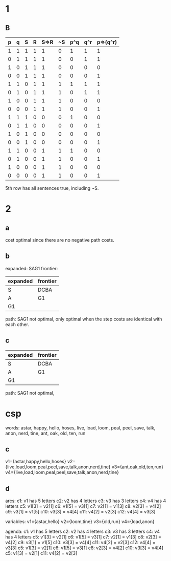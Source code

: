 # 1
## B

| p | q | S | R | S=>R | ~S | p^q | q^r | p=>(q^r) |
|---|---|---|---|------|----|-----|-----|----------|
| 1 | 1 | 1 | 1 | 1    | 0  | 1   | 1   | 1        |
| 0 | 1 | 1 | 1 | 1    | 0  | 0   | 1   | 1        |
| 1 | 0 | 1 | 1 | 1    | 0  | 0   | 0   | 0        |
| 0 | 0 | 1 | 1 | 1    | 0  | 0   | 0   | 1        |
| 1 | 1 | 0 | 1 | 1    | 1  | 1   | 1   | 1        |
| 0 | 1 | 0 | 1 | 1    | 1  | 0   | 1   | 1        |
| 1 | 0 | 0 | 1 | 1    | 1  | 0   | 0   | 0        |
| 0 | 0 | 0 | 1 | 1    | 1  | 0   | 0   | 1        |
| 1 | 1 | 1 | 0 | 0    | 0  | 1   | 0   | 0        |
| 0 | 1 | 1 | 0 | 0    | 0  | 0   | 0   | 1        |
| 1 | 0 | 1 | 0 | 0    | 0  | 0   | 0   | 0        |
| 0 | 0 | 1 | 0 | 0    | 0  | 0   | 0   | 1        |
| 1 | 1 | 0 | 0 | 1    | 1  | 1   | 0   | 0        |
| 0 | 1 | 0 | 0 | 1    | 1  | 0   | 0   | 1        |
| 1 | 0 | 0 | 0 | 1    | 1  | 0   | 0   | 0        |
| 0 | 0 | 0 | 0 | 1    | 1  | 0   | 0   | 1        |

5th row has all sentences true, including ~S.

# 2
## a
cost optimal since there are no negative path costs.

## b
expanded: SAG1
frontier: 

| expanded | frontier |
|----------|----------|
| S         | DCBA         |
|A          |G1          |
|G1          |          |

path: SAG1
not optimal, only optimal when the step costs are identical with each other.

## c
| expanded | frontier |
|----------|----------|
| S        | DCBA     |
| A        | G1       |
| G1       |          |

path: SAG1
not optimal, 

# csp
words: astar, happy, hello, hoses, live, load, loom, peal, peel, save, talk, 
anon, nerd, tine, ant, oak, old, ten, run
## c
v1={astar,happy,hello,hoses}
v2={live,load,loom,peal,peel,save,talk,anon,nerd,tine}
v3={ant,oak,old,ten,run}
v4={live,load,loom,peal,peel,save,talk,anon,nerd,tine}

## d
arcs:
c1: v1 has 5 letters
c2: v2 has 4 letters
c3: v3 has 3 letters
c4: v4 has 4 letters
c5: v1[3] = v2[1]
c6: v1[5] = v3[1]
c7: v2[1] = v1[3]
c8: v2[3] = v4[2]
c9: v3[1] = v1[5]
c10: v3[3] = v4[4]
c11: v4[2] = v2[3]
c12: v4[4] = v3[3]

variables:
v1={astar,hello}
v2={loom,tine}
v3={old,run}
v4={load,anon}

agenda:
c1: v1 has 5 letters
c2: v2 has 4 letters
c3: v3 has 3 letters
c4: v4 has 4 letters
c5: v1[3] = v2[1]
c6: v1[5] = v3[1]
c7: v2[1] = v1[3]
c8: v2[3] = v4[2]
c9: v3[1] = v1[5]
c10: v3[3] = v4[4]
c11: v4[2] = v2[3]
c12: v4[4] = v3[3]
c5: v1[3] = v2[1]
c6: v1[5] = v3[1]
c8: v2[3] = v4[2]
c10: v3[3] = v4[4]
c5: v1[3] = v2[1]
c11: v4[2] = v2[3]
